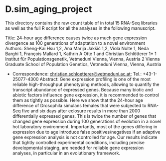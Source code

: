 # D.sim_aging_project
This directory contains the raw count table of in total 15 RNA-Seq libraries as well as the full R script for all the analyses in the following manuscript.

Title: 24-hour age difference causes twice as much gene expression divergence as 100 generations of adaptation to a novel environment
Authors: Sheng-Kai Hsu 1,2, Ana Marija Jakšić 1,2, Viola Nolte 1, Neda Barghi 1, François Mallard 1, Kathrin A Otte 1 and Christian Schlötterer 1*
1	Institut für Populationsgenetik, Vetmeduni Vienna, Vienna, Austria
2	Vienna Graduate School of Population Genetics, Vetmeduni Vienna, Vienna, Austria
*	Correspondence: christian.schloetterer@vetmeduni.ac.at; Tel.: +43-1-25077-4300
Abstract: Gene expression profiling is one of the most reliable high-throughput phenotyping methods, allowing to quantify the transcript abundance of expressed genes. Because many biotic and abiotic factors influence gene expression, it is recommended to control them as tightly as possible. Here we show that the 24-hour age difference of Drosophila simulans females that were subjected to RNA-Seq five and six days after eclosure results in more than 2000 differentially expressed genes. This is twice the number of genes that changed gene expression during 100 generations of evolution in a novel hot laboratory environment. Importantly, most of the genes differing in expression due to age introduce false positives/negatives if an adaptive gene expression analysis is not controlled for age. Our results indicate that tightly controlled experimental conditions, including precise developmental staging, are needed for reliable gene expression analyses, in particular in an evolutionary framework.
